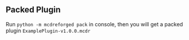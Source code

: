Packed Plugin
-----

Run `python -m mcdreforged pack` in console, then you will get a packed plugin `ExamplePlugin-v1.0.0.mcdr`
